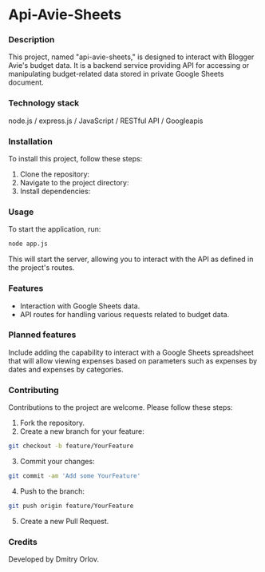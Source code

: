 # Api-Avie-Sheets

### Description

This project, named "api-avie-sheets," is designed to interact with Blogger Avie's budget data. It is a backend service providing API for accessing or manipulating budget-related data stored in private Google Sheets document.

### Technology stack

node.js / express.js / JavaScript / RESTful API / Googleapis

### Installation

To install this project, follow these steps:

1. Clone the repository:
2. Navigate to the project directory:
3. Install dependencies:

### Usage

To start the application, run: 
```bash
node app.js
```

This will start the server, allowing you to interact with the API as defined in the project's routes.

### Features

- Interaction with Google Sheets data.
- API routes for handling various requests related to budget data.

### Planned features

Include adding the capability to interact with a Google Sheets spreadsheet that will allow viewing expenses based on parameters such as expenses by dates and expenses by categories.

### Contributing

Contributions to the project are welcome. Please follow these steps:

1. Fork the repository.
2. Create a new branch for your feature:
```bash
git checkout -b feature/YourFeature
```
3. Commit your changes:
```bash
git commit -am 'Add some YourFeature'
```
4. Push to the branch:
```bash
git push origin feature/YourFeature
```
5. Create a new Pull Request.

### Credits

Developed by Dmitry Orlov.